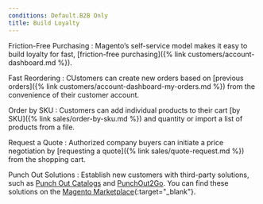 ```yaml
---
conditions: Default.B2B Only
title: Build Loyalty
---
```


Friction-Free Purchasing
:  Magento’s self-service model makes it easy to build loyalty for fast, [friction-free purchasing]({% link customers/account-dashboard.md %}).

Fast Reordering
:  CUstomers can create new orders based on [previous orders]({% link customers/account-dashboard-my-orders.md %}) from the convenience of their customer account.

Order by SKU
:  Customers can add individual products to their cart [by SKU]({% link sales/order-by-sku.md %}) and quantity or import a list of products from a file.

Request a Quote
:  Authorized company buyers can initiate a price negotiation by [requesting a quote]({% link sales/quote-request.md %}) from the shopping cart.

Punch Out Solutions
:  Establish new customers with third-party solutions, such as [Punch Out Catalogs][2] and [PunchOut2Go][3]. You can find these solutions on the [Magento Marketplace][1]{:target="_blank"}.

[1]: https://marketplace.magento.com/
[2]: https://www.punchoutcatalogs.com/
[3]: https://www.punchout2go.com/

